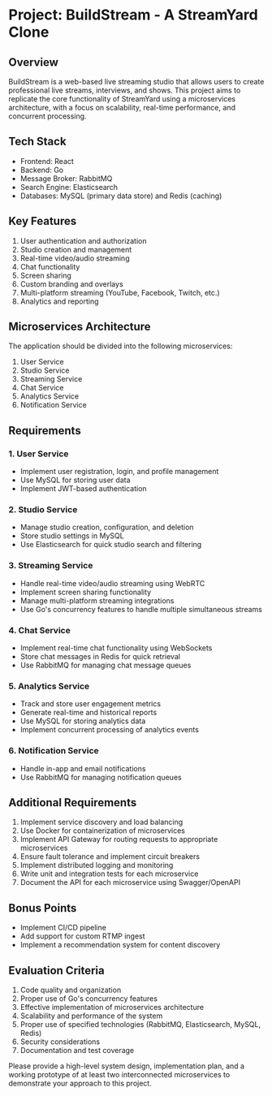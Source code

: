 # Project: BuildStream - A StreamYard Clone

## Overview
BuildStream is a web-based live streaming studio that allows users to create professional live streams, interviews, and shows. This project aims to replicate the core functionality of StreamYard using a microservices architecture, with a focus on scalability, real-time performance, and concurrent processing.

## Tech Stack
- Frontend: React
- Backend: Go
- Message Broker: RabbitMQ
- Search Engine: Elasticsearch
- Databases: MySQL (primary data store) and Redis (caching)

## Key Features
1. User authentication and authorization
2. Studio creation and management
3. Real-time video/audio streaming
4. Chat functionality
5. Screen sharing
6. Custom branding and overlays
7. Multi-platform streaming (YouTube, Facebook, Twitch, etc.)
8. Analytics and reporting

## Microservices Architecture
The application should be divided into the following microservices:

1. User Service
2. Studio Service
3. Streaming Service
4. Chat Service
5. Analytics Service
6. Notification Service

## Requirements

### 1. User Service
- Implement user registration, login, and profile management
- Use MySQL for storing user data
- Implement JWT-based authentication

### 2. Studio Service
- Manage studio creation, configuration, and deletion
- Store studio settings in MySQL
- Use Elasticsearch for quick studio search and filtering

### 3. Streaming Service
- Handle real-time video/audio streaming using WebRTC
- Implement screen sharing functionality
- Manage multi-platform streaming integrations
- Use Go's concurrency features to handle multiple simultaneous streams

### 4. Chat Service
- Implement real-time chat functionality using WebSockets
- Store chat messages in Redis for quick retrieval
- Use RabbitMQ for managing chat message queues

### 5. Analytics Service
- Track and store user engagement metrics
- Generate real-time and historical reports
- Use MySQL for storing analytics data
- Implement concurrent processing of analytics events

### 6. Notification Service
- Handle in-app and email notifications
- Use RabbitMQ for managing notification queues

## Additional Requirements
1. Implement service discovery and load balancing
2. Use Docker for containerization of microservices
3. Implement API Gateway for routing requests to appropriate microservices
4. Ensure fault tolerance and implement circuit breakers
5. Implement distributed logging and monitoring
6. Write unit and integration tests for each microservice
7. Document the API for each microservice using Swagger/OpenAPI

## Bonus Points
- Implement CI/CD pipeline
- Add support for custom RTMP ingest
- Implement a recommendation system for content discovery

## Evaluation Criteria
1. Code quality and organization
2. Proper use of Go's concurrency features
3. Effective implementation of microservices architecture
4. Scalability and performance of the system
5. Proper use of specified technologies (RabbitMQ, Elasticsearch, MySQL, Redis)
6. Security considerations
7. Documentation and test coverage

Please provide a high-level system design, implementation plan, and a working prototype of at least two interconnected microservices to demonstrate your approach to this project.
